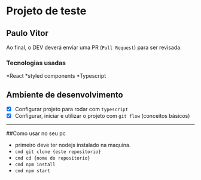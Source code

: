 # Projeto de teste 

## Paulo Vitor

Ao final, o DEV deverá enviar uma PR (`Pull Request`) para ser revisada.

### Tecnologias usadas
*React
*styled components
*Typescript

## Ambiente de desenvolvimento
- [x] Configurar projeto para rodar com `typescript`
- [x] Configurar, iniciar e utilizar o projeto com `git flow` (conceitos básicos)

---

##Como usar no seu pc
* primeiro deve ter nodejs instalado na maquina.
* ```cmd git clone {este repositorio} ```
* ```cmd cd {nome do repositorio} ```
* ```cmd npm install ```
* ```cmd npm start ```
